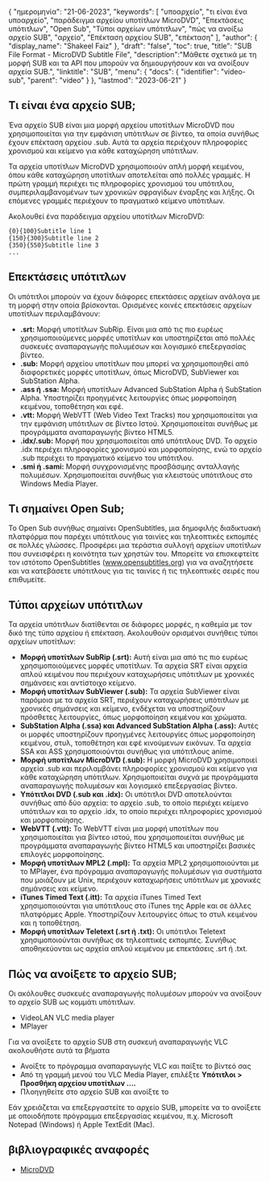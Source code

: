 {
"ημερομηνία": "21-06-2023",
  "keywords": [
"υποαρχείο",
"τι είναι ένα υποαρχείο",
"παράδειγμα αρχείου υποτίτλων MicroDVD",
"Επεκτάσεις υπότιτλων",
"Open Sub",
"Τύποι αρχείων υπότιτλων",
"πώς να ανοίξω αρχείο SUB",
"αρχείο",
"Επέκταση αρχείου SUB",
"επέκταση"
],
  "author": {
"display_name": "Shakeel Faiz"
},
"draft": "false",
"toc": true,
"title": "SUB File Format - MicroDVD Subtitle File",
  "description":"Μάθετε σχετικά με τη μορφή SUB και τα API που μπορούν να δημιουργήσουν και να ανοίξουν αρχεία SUB.",
"linktitle": "SUB",
  "menu": {
    "docs": {
      "identifier": "video-sub",
      "parent": "video"
}
},
"lastmod": "2023-06-21"
}

## Τι είναι ένα αρχείο SUB;

Ένα αρχείο SUB είναι μια μορφή αρχείου υποτίτλων MicroDVD που χρησιμοποιείται για την εμφάνιση υπότιτλων σε βίντεο, τα οποία συνήθως έχουν επέκταση αρχείου .sub. Αυτά τα αρχεία περιέχουν πληροφορίες χρονισμού και κείμενο για κάθε καταχώρηση υπότιτλων.

Τα αρχεία υποτίτλων MicroDVD χρησιμοποιούν απλή μορφή κειμένου, όπου κάθε καταχώρηση υποτίτλων αποτελείται από πολλές γραμμές. Η πρώτη γραμμή περιέχει τις πληροφορίες χρονισμού του υπότιτλου, συμπεριλαμβανομένων των χρονικών σφραγίδων έναρξης και λήξης. Οι επόμενες γραμμές περιέχουν το πραγματικό κείμενο υπότιτλων.

Ακολουθεί ένα παράδειγμα αρχείου υποτίτλων MicroDVD:

```
{0}{100}Subtitle line 1
{150}{300}Subtitle line 2
{350}{550}Subtitle line 3
...
```

## Επεκτάσεις υπότιτλων

Οι υπότιτλοι μπορούν να έχουν διάφορες επεκτάσεις αρχείων ανάλογα με τη μορφή στην οποία βρίσκονται. Ορισμένες κοινές επεκτάσεις αρχείων υποτίτλων περιλαμβάνουν:

- **.srt:** Μορφή υποτίτλων SubRip. Είναι μια από τις πιο ευρέως χρησιμοποιούμενες μορφές υποτίτλων και υποστηρίζεται από πολλές συσκευές αναπαραγωγής πολυμέσων και λογισμικό επεξεργασίας βίντεο.
- **.sub:** Μορφή αρχείου υποτίτλων που μπορεί να χρησιμοποιηθεί από διαφορετικές μορφές υποτίτλων, όπως MicroDVD, SubViewer και SubStation Alpha.
- **.ass ή .ssa:** Μορφή υποτίτλων Advanced SubStation Alpha ή SubStation Alpha. Υποστηρίζει προηγμένες λειτουργίες όπως μορφοποίηση κειμένου, τοποθέτηση και εφέ.
- **.vtt:** Μορφή WebVTT (Web Video Text Tracks) που χρησιμοποιείται για την εμφάνιση υπότιτλων σε βίντεο Ιστού. Χρησιμοποιείται συνήθως με προγράμματα αναπαραγωγής βίντεο HTML5.
- **.idx/.sub:** Μορφή που χρησιμοποιείται από υπότιτλους DVD. Το αρχείο .idx περιέχει πληροφορίες χρονισμού και μορφοποίησης, ενώ το αρχείο .sub περιέχει το πραγματικό κείμενο του υπότιτλου.
- **.smi ή .sami:** Μορφή συγχρονισμένης προσβάσιμης ανταλλαγής πολυμέσων. Χρησιμοποιείται συνήθως για κλειστούς υπότιτλους στο Windows Media Player.

## Τι σημαίνει Open Sub;

Το Open Sub συνήθως σημαίνει OpenSubtitles, μια δημοφιλής διαδικτυακή πλατφόρμα που παρέχει υπότιτλους για ταινίες και τηλεοπτικές εκπομπές σε πολλές γλώσσες. Προσφέρει μια τεράστια συλλογή αρχείων υποτίτλων που συνεισφέρει η κοινότητα των χρηστών του. Μπορείτε να επισκεφτείτε τον ιστότοπο OpenSubtitles (www.opensubtitles.org) για να αναζητήσετε και να κατεβάσετε υπότιτλους για τις ταινίες ή τις τηλεοπτικές σειρές που επιθυμείτε.

## Τύποι αρχείων υπότιτλων

Τα αρχεία υπότιτλων διατίθενται σε διάφορες μορφές, η καθεμία με τον δικό της τύπο αρχείου ή επέκταση. Ακολουθούν ορισμένοι συνήθεις τύποι αρχείων υποτίτλων:

- **Μορφή υποτίτλων SubRip (.srt):** Αυτή είναι μια από τις πιο ευρέως χρησιμοποιούμενες μορφές υποτίτλων. Τα αρχεία SRT είναι αρχεία απλού κειμένου που περιέχουν καταχωρήσεις υπότιτλων με χρονικές σημάνσεις και αντίστοιχο κείμενο.
- **Μορφή υποτίτλων SubViewer (.sub):** Τα αρχεία SubViewer είναι παρόμοια με τα αρχεία SRT, περιέχουν καταχωρήσεις υπότιτλων με χρονικές σημάνσεις και κείμενο, ενδέχεται να υποστηρίζουν πρόσθετες λειτουργίες, όπως μορφοποίηση κειμένου και χρώματα.
- **SubStation Alpha (.ssa) και Advanced SubStation Alpha (.ass):** Αυτές οι μορφές υποστηρίζουν προηγμένες λειτουργίες όπως μορφοποίηση κειμένου, στυλ, τοποθέτηση και εφέ κινούμενων εικόνων. Τα αρχεία SSA και ASS χρησιμοποιούνται συνήθως για υπότιτλους anime.
- **Μορφή υποτίτλων MicroDVD (.sub):** Η μορφή MicroDVD χρησιμοποιεί αρχεία .sub και περιλαμβάνει πληροφορίες χρονισμού και κείμενο για κάθε καταχώρηση υπότιτλων. Χρησιμοποιείται συχνά με προγράμματα αναπαραγωγής πολυμέσων και λογισμικό επεξεργασίας βίντεο.
- **Υπότιτλοι DVD (.sub και .idx):** Οι υπότιτλοι DVD αποτελούνται συνήθως από δύο αρχεία: το αρχείο .sub, το οποίο περιέχει κείμενο υπότιτλων και το αρχείο .idx, το οποίο περιέχει πληροφορίες χρονισμού και μορφοποίησης.
- **WebVTT (.vtt):** Το WebVTT είναι μια μορφή υποτίτλων που χρησιμοποιείται για βίντεο ιστού, που χρησιμοποιείται συνήθως με προγράμματα αναπαραγωγής βίντεο HTML5 και υποστηρίζει βασικές επιλογές μορφοποίησης.
- **Μορφή υποτίτλων MPL2 (.mpl):** Τα αρχεία MPL2 χρησιμοποιούνται με το MPlayer, ένα πρόγραμμα αναπαραγωγής πολυμέσων για συστήματα που μοιάζουν με Unix, περιέχουν καταχωρήσεις υπότιτλων με χρονικές σημάνσεις και κείμενο.
- **iTunes Timed Text (.itt):** Τα αρχεία iTunes Timed Text χρησιμοποιούνται για υπότιτλους στο iTunes της Apple και σε άλλες πλατφόρμες Apple. Υποστηρίζουν λειτουργίες όπως το στυλ κειμένου και η τοποθέτηση.
- **Μορφή υποτίτλων Teletext (.srt ή .txt):** Οι υπότιτλοι Teletext χρησιμοποιούνται συνήθως σε τηλεοπτικές εκπομπές. Συνήθως αποθηκεύονται ως αρχεία απλού κειμένου με επεκτάσεις .srt ή .txt.

## Πώς να ανοίξετε το αρχείο SUB;

Οι ακόλουθες συσκευές αναπαραγωγής πολυμέσων μπορούν να ανοίξουν το αρχείο SUB ως κομμάτι υπότιτλων.

- VideoLAN VLC media player
- MPlayer

Για να ανοίξετε το αρχείο SUB στη συσκευή αναπαραγωγής VLC ακολουθήστε αυτά τα βήματα

- Ανοίξτε το πρόγραμμα αναπαραγωγής VLC και παίξτε το βίντεό σας
- Από τη γραμμή μενού του VLC Media Player, επιλέξτε **Υπότιτλοι > Προσθήκη αρχείου υποτίτλων ....**
- Πλοηγηθείτε στο αρχείο SUB και ανοίξτε το

Εάν χρειάζεται να επεξεργαστείτε το αρχείο SUB, μπορείτε να το ανοίξετε με οποιοδήποτε πρόγραμμα επεξεργασίας κειμένου, π.χ. Microsoft Notepad (Windows) ή Apple TextEdit (Mac).

## βιβλιογραφικές αναφορές
* [MicroDVD](https://en.wikipedia.org/wiki/MicroDVD)

